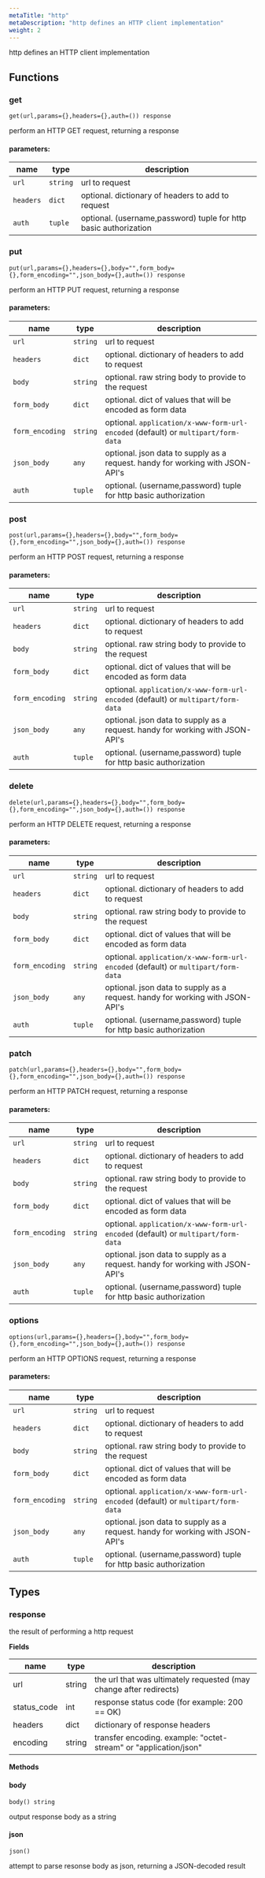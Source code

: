 ```yaml
---
metaTitle: "http"
metaDescription: "http defines an HTTP client implementation"
weight: 2
---
```


http defines an HTTP client implementation

## Functions



### get

```
get(url,params={},headers={},auth=()) response
```

perform an HTTP GET request, returning a response

#### parameters:

| name | type | description |
|------|------|-------------|
| `url` | `string` | url to request |
| `headers` | `dict` | optional. dictionary of headers to add to request |
| `auth` | `tuple` | optional. (username,password) tuple for http basic authorization |



### put

```
put(url,params={},headers={},body="",form_body={},form_encoding="",json_body={},auth=()) response
```

perform an HTTP PUT request, returning a response

#### parameters:

| name | type | description |
|------|------|-------------|
| `url` | `string` | url to request |
| `headers` | `dict` | optional. dictionary of headers to add to request |
| `body` | `string` | optional. raw string body to provide to the request |
| `form_body` | `dict` | optional. dict of values that will be encoded as form data |
| `form_encoding` | `string` | optional. `application/x-www-form-url-encoded` (default) or `multipart/form-data` |
| `json_body` | `any` | optional. json data to supply as a request. handy for working with JSON-API's |
| `auth` | `tuple` | optional. (username,password) tuple for http basic authorization |



### post

```
post(url,params={},headers={},body="",form_body={},form_encoding="",json_body={},auth=()) response
```

perform an HTTP POST request, returning a response

#### parameters:

| name | type | description |
|------|------|-------------|
| `url` | `string` | url to request |
| `headers` | `dict` | optional. dictionary of headers to add to request |
| `body` | `string` | optional. raw string body to provide to the request |
| `form_body` | `dict` | optional. dict of values that will be encoded as form data |
| `form_encoding` | `string` | optional. `application/x-www-form-url-encoded` (default) or `multipart/form-data` |
| `json_body` | `any` | optional. json data to supply as a request. handy for working with JSON-API's |
| `auth` | `tuple` | optional. (username,password) tuple for http basic authorization |



### delete

```
delete(url,params={},headers={},body="",form_body={},form_encoding="",json_body={},auth=()) response
```

perform an HTTP DELETE request, returning a response

#### parameters:

| name | type | description |
|------|------|-------------|
| `url` | `string` | url to request |
| `headers` | `dict` | optional. dictionary of headers to add to request |
| `body` | `string` | optional. raw string body to provide to the request |
| `form_body` | `dict` | optional. dict of values that will be encoded as form data |
| `form_encoding` | `string` | optional. `application/x-www-form-url-encoded` (default) or `multipart/form-data` |
| `json_body` | `any` | optional. json data to supply as a request. handy for working with JSON-API's |
| `auth` | `tuple` | optional. (username,password) tuple for http basic authorization |



### patch

```
patch(url,params={},headers={},body="",form_body={},form_encoding="",json_body={},auth=()) response
```

perform an HTTP PATCH request, returning a response

#### parameters:

| name | type | description |
|------|------|-------------|
| `url` | `string` | url to request |
| `headers` | `dict` | optional. dictionary of headers to add to request |
| `body` | `string` | optional. raw string body to provide to the request |
| `form_body` | `dict` | optional. dict of values that will be encoded as form data |
| `form_encoding` | `string` | optional. `application/x-www-form-url-encoded` (default) or `multipart/form-data` |
| `json_body` | `any` | optional. json data to supply as a request. handy for working with JSON-API's |
| `auth` | `tuple` | optional. (username,password) tuple for http basic authorization |



### options

```
options(url,params={},headers={},body="",form_body={},form_encoding="",json_body={},auth=()) response
```

perform an HTTP OPTIONS request, returning a response

#### parameters:

| name | type | description |
|------|------|-------------|
| `url` | `string` | url to request |
| `headers` | `dict` | optional. dictionary of headers to add to request |
| `body` | `string` | optional. raw string body to provide to the request |
| `form_body` | `dict` | optional. dict of values that will be encoded as form data |
| `form_encoding` | `string` | optional. `application/x-www-form-url-encoded` (default) or `multipart/form-data` |
| `json_body` | `any` | optional. json data to supply as a request. handy for working with JSON-API's |
| `auth` | `tuple` | optional. (username,password) tuple for http basic authorization |




## Types

### response

the result of performing a http request

**Fields**

| name | type | description |
|------|------|-------------|
| url | string | the url that was ultimately requested (may change after redirects) |
| status_code | int | response status code (for example: 200 == OK) |
| headers | dict | dictionary of response headers |
| encoding | string | transfer encoding. example: "octet-stream" or "application/json" |


**Methods**

#### body

```
body() string
```

output response body as a string


#### json

```
json()
```

attempt to parse resonse body as json, returning a JSON-decoded result



